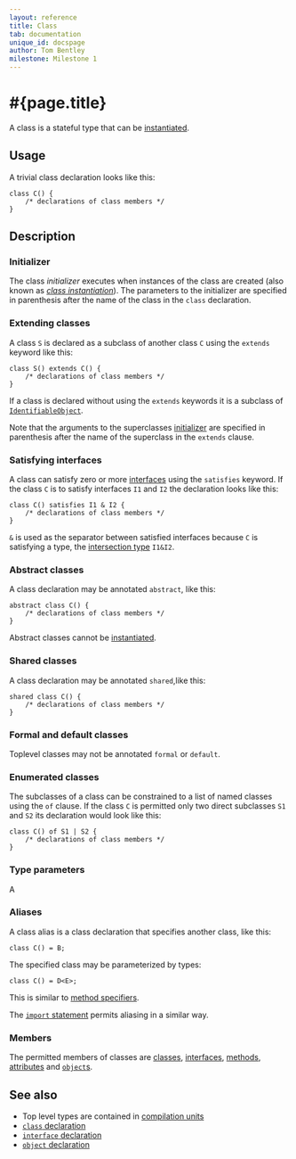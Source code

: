 ```yaml
---
layout: reference
title: Class
tab: documentation
unique_id: docspage
author: Tom Bentley
milestone: Milestone 1
---
```


# #{page.title}

A class is a stateful type that can be 
[instantiated](../../expression/instantiation).

## Usage 

A trivial class declaration looks like this:

    class C() {
        /* declarations of class members */
    }

## Description

### Initializer

The class *initializer* executes when instances of the class are created
(also known as [*class instantiation*](../../expression/instantiation)). 
The parameters to the initializer are specified in parenthesis after the 
name of the class in the `class` declaration.

### Extending classes

A class `S` is declared as a subclass of another class `C` using the `extends` 
keyword like this:

    class S() extends C() {
        /* declarations of class members */
    }

If a class is declared without using the `extends` keywords it is a subclass of
[`IdentifiableObject`](TODO).

Note that the arguments to the superclasses [initializer](#initializer) are 
specified in parenthesis after the name of the superclass in the `extends` 
clause. 

### Satisfying interfaces

A class can satisfy zero or more [interfaces](../interface) using the 
`satisfies` keyword. If the class `C` is to satisfy interfaces `I1` and `I2` the 
declaration looks like this:

    class C() satisfies I1 & I2 {
        /* declarations of class members */
    }

`&` is used as the separator between satisfied interfaces because `C` is 
satisfying a type, the 
[intersection type](../type#intersection_types) `I1&I2`.

### Abstract classes

A class declaration may be annotated `abstract`, like this:

    abstract class C() {
        /* declarations of class members */
    }

Abstract classes cannot be [instantiated](../../expression/instantiation).

### Shared classes

A class declaration may be annotated `shared`,like this:

    shared class C() {
        /* declarations of class members */
    }



### Formal and default classes

Toplevel classes may not be annotated `formal` or `default`.

### Enumerated classes

The subclasses of a class can be constrained to a list of named classes
using the `of` clause. If the class `C` is permitted only two direct 
subclasses `S1` and `S2` its declaration would look like this:

    class C() of S1 | S2 {
        /* declarations of class members */
    }
    
### Type parameters

A 

### Aliases

A class alias is a class declaration that specifies another class, like this:

    class C() = B;

The specified class may be parameterized by types:

    class C() = D<E>;

This is similar to [method specifiers](../method#method_specifiers).

The [`import` statement](../../statement/import) permits aliasing in a 
similar way.

### Members

The permitted members of classes are [classes](../class), 
[interfaces](../interface), 
[methods](../method), 
[attributes](../attribute)
and [`object`s](../object).

## See also

* Top level types are contained in [compilation units](../compilation-unit)
* [`class` declaration](../../type/class)
* [`interface` declaration](../../type/interface)
* [`object` declaration](../../type/object)
